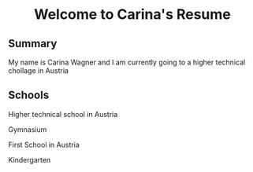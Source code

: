 <h1 align="center">Welcome to Carina's Resume</h1>
<p></p>
<h2> Summary</h2>
<p>My name is Carina Wagner and I am currently going to a higher technical chollage in Austria </p>
<h2>Schools</h2>
<p> Higher technical school in Austria</p>
<p> Gymnasium</p>
<p> First School in Austria</p>
<p> Kindergarten</p>
